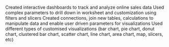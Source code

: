 Created interactive dashboards to track and analyze online sales data
Used complex parameters to drill down in worksheet and customization using filters and slicers
Created connections, join new tables, calculations to manipulate data and enable user driven parameters for visualizations
Used different types of customised visualizations (bar chart, pie chart, donut chart, clustered bar chart, scatter chart, line chart, area chart, map, slicers, etc)
